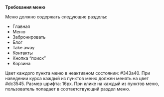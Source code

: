 **Требования меню**  

Меню должно содержать следующие разделы:  
- Главная   
- Меню  
- Забронировать  
- Блог  
- Take away  
- Контакты
- Кнопка “поиск”  
- Корзина

Цвет каждого пункта меню в неактивном состоянии: #343a40. 
При наведении курса каждый из пунктов меню должен менять на цвет #dc3545. 
Размер шрифта: 16px. 
При клике на каждый из пунктов меню, пользователь попадает в соответствующий раздел меню.


